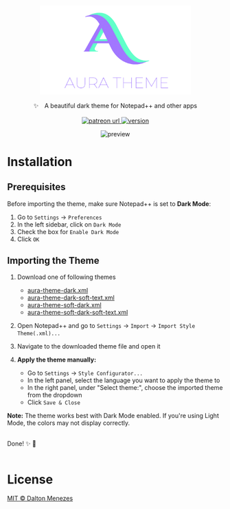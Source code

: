 <p align="center">
  <img src="https://github.com/daltonmenezes/assets/blob/master/images/aura-theme/new-heading.png?raw=true" alt="Aura Theme" width="70%" />
</p>

<p align="center">
✨ A beautiful dark theme for Notepad++ and other apps
  <br><br>

  <!-- Patreon -->
  <a href="https://www.patreon.com/daltonmenezes">
    <img alt="patreon url" src="https://img.shields.io/badge/support%20on-patreon-1C1E26?style=for-the-badge&labelColor=1C1E26&color=61ffca">
  </a>

  <!-- version -->
  <a href="#">
    <img alt="version" src="https://img.shields.io/badge/version%20-v1.0.0-1C1E26?style=for-the-badge&labelColor=1C1E26&color=61ffca">
  </a>
</p>

<p align="center">
  <img alt="preview" src="https://github.com/daltonmenezes/assets/blob/master/images/aura-theme/aura-npp-preview.png?raw=true" />
</p>


# Installation

## Prerequisites
Before importing the theme, make sure Notepad++ is set to **Dark Mode**:
1. Go to `Settings` -> `Preferences`
2. In the left sidebar, click on `Dark Mode`
3. Check the box for `Enable Dark Mode`
4. Click `OK`

## Importing the Theme
1. Download one of following themes
   - [aura-theme-dark.xml](https://raw.githubusercontent.com/daltonmenezes/aura-theme/main/packages/npp/aura-theme-dark.xml)
   - [aura-theme-dark-soft-text.xml](https://raw.githubusercontent.com/daltonmenezes/aura-theme/main/packages/npp/aura-theme-dark-soft-text.xml)
   - [aura-theme-soft-dark.xml](https://raw.githubusercontent.com/daltonmenezes/aura-theme/main/packages/npp/aura-theme-soft-dark.xml)
   - [aura-theme-soft-dark-soft-text.xml](https://raw.githubusercontent.com/daltonmenezes/aura-theme/main/packages/npp/aura-theme-soft-dark-soft-text.xml)

2. Open Notepad++ and go to `Settings` -> `Import` -> `Import Style Theme(.xml)...`
3. Navigate to the downloaded theme file and open it
4. **Apply the theme manually:**
   - Go to `Settings` -> `Style Configurator...`
   - In the left panel, select the language you want to apply the theme to
   - In the right panel, under "Select theme:", choose the imported theme from the dropdown
   - Click `Save & Close`

**Note:** The theme works best with Dark Mode enabled. If you're using Light Mode, the colors may not display correctly.

<br/>
Done! ✨ 🎉
<br/>
<br/>

# License
[MIT © Dalton Menezes](https://github.com/daltonmenezes/aura-theme/blob/main/LICENSE)
